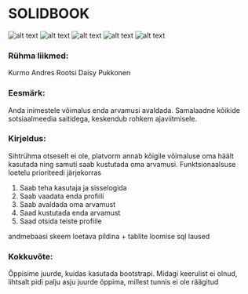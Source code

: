 # SOLIDBOOK
![alt text](https://www.upload.ee/image/7754101/pic1.JPG)
![alt text](https://www.upload.ee/image/7754109/pic2.JPG)
![alt text](https://www.upload.ee/image/7754123/pic3.JPG)
![alt text](https://www.upload.ee/image/7756396/huj.PNG)
![alt text](https://www.upload.ee/thumb/7756399/uhj2.PNG)

### Rühma liikmed:
Kurmo Andres Rootsi
Daisy Pukkonen
### Eesmärk:
Anda inimestele võimalus enda arvamusi avaldada. Samalaadne kõikide sotsiaalmeedia saitidega, keskendub 
rohkem ajaviitmisele.
### Kirjeldus:
Sihtrühma otseselt ei ole, platvorm annab kõigile võimaluse oma häält kasutada ning samuti saab kustutada oma arvamusi.
Funktsionaalsuse loetelu prioriteedi järjekorras
1. Saab teha kasutaja ja sisselogida
2. Saab vaadata enda profiili
3. Saab avaldada oma arvamust
4. Saad kustutada enda arvamust
5. Saad otsida teiste profiile

andmebaasi skeem loetava pildina + tablite loomise sql laused
### Kokkuvõte: 
Õppisime juurde, kuidas kasutada bootstrapi. Midagi keerulist ei olnud, lihtsalt pidi palju asju juurde õppima, millest tunnis ei ole räägitud
